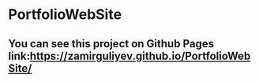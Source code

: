 # PortfolioWebSite

## You can see this project on Github Pages link:https://zamirguliyev.github.io/PortfolioWebSite/

